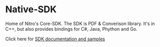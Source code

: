 # Native-SDK

Home of Nitro's Core-SDK. The SDK is PDF & Converison library. It's in C++, but also provides bindings for C#, Java, Phython and Go.

Click here for [SDK documentation and samples](https://special-chainsaw-65cb1481.pages.github.io/)
